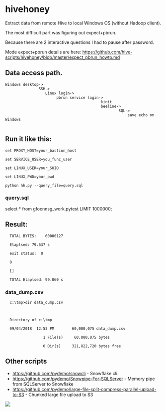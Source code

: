 # hivehoney
Extract data from remote Hive to local Windows OS (without Hadoop client).

The most difficult part was figuring out expect+pbrun.

Because there are 2 interactive questions I had to pause after password.

 

Mode expect+pbrun details are here: https://github.com/hive-scripts/hivehoney/blob/master/expect_pbrun_howto.md

 
 

## Data access path.
```
Windows desktop->
               SSH->
                  Linux login->
                       pbrun service login->
                                           kinit
                                           beeline->
                                                   SQL->
                                                       save echo on Windows
                                
```
 

 

## Run it like this:

 
```
set PROXY_HOST=your_bastion_host

set SERVICE_USER=you_func_user

set LINUX_USER=your_SOID

set LINUX_PWD=your_pwd

python hh.py --query_file=query.sql
```
 

### query.sql

select * from gfocnnsg_work.pytest LIMIT  1000000;  
 

## Result:

 

      TOTAL BYTES:    60000127

      Elaplsed: 79.637 s

      exit status:  0

      0

      []

      TOTAL Elaplsed: 99.060 s

 

### data_dump.csv

 

      c:\tmp>dir data_dump.csv



      Directory of c:\tmp

      09/04/2018  12:53 PM        60,000,075 data_dump.csv

                     1 File(s)     60,000,075 bytes

                     0 Dir(s)     321,822,720 bytes free

               







## Other scripts

 - https://github.com/pydemo/snowcli - Snowflake cli.
 - https://github.com/pydemo/Snowpipe-For-SQLServer - Memory pipe from SQLServer to Snowflake
 - https://github.com/pydemo/large-file-split-compress-parallel-upload-to-S3 - Chunked large file upload to S3
 
[<img src="https://www.buymeacoffee.com/assets/img/custom_images/orange_img.png">](https://www.buymeacoffee.com/0nJ32Xg)
